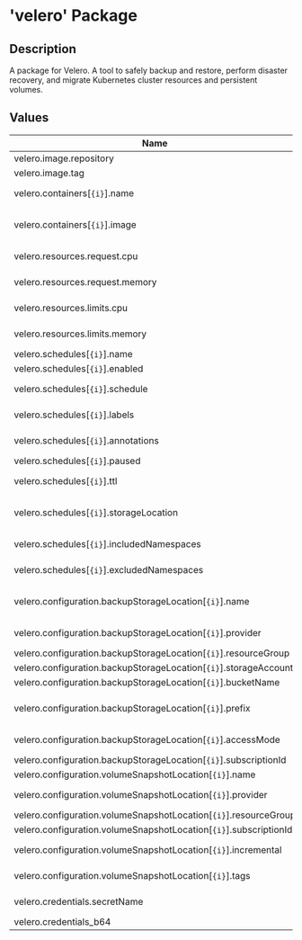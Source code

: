 # 'velero' Package

## Description

A package for Velero. A tool to safely backup and restore, perform disaster recovery, and migrate Kubernetes cluster resources and persistent volumes.

## Values

| Name                                                              | Type   | Default                                  | Description                                                                                                    |
|-------------------------------------------------------------------|--------|------------------------------------------|----------------------------------------------------------------------------------------------------------------|
| velero.image.repository                                           | string |                                          | Image repository                                                                                               |
| velero.image.tag                                                  | string |                                          | Image tag                                                                                                      |                                                                                                                                                                  |
| velero.containers[`{i}`].name                                     | string |                                          | Container name to add to Velero's deployment. At least one is required at any time                             |
| velero.containers[`{i}`].image                                    | string |                                          | Container image to add to Velero's deployment. At least one is required at any time                            |
| velero.resources.request.cpu                                      | string | 500m                                     | CPU resource requests to specify for the Velero deployment.                                                    |
| velero.resources.request.memory                                   | string | 128Mi                                    | Memory resource requests to specify for the Velero deployment.                                                 |
| velero.resources.limits.cpu                                       | string | 1000m                                    | CPU resource limits to specify for the Velero deployment.                                                      |
| velero.resources.limits.memory                                    | string | 512Mi                                    | Memory resource limits to specify for the Velero deployment.                                                   |
| velero.schedules[`{i}`].name                                      | string |                                          | Name of the schedule                                                                                           |
| velero.schedules[`{i}`].enabled                                   | bool   |                                          | Is the schedule enabled                                                                                        |
| velero.schedules[`{i}`].schedule                                  | string |                                          | Cron schedule expression that says when the backup should be made                                              |
| velero.schedules[`{i}`].labels                                    | object | {}                                       | Object of extra labels to add to the schedules as *key: value*                                                 |
| velero.schedules[`{i}`].annotations                               | object | {}                                       | Object of extra annotations to add to the schedules as *key: value*                                            |
| velero.schedules[`{i}`].paused                                    | bool   | false                                    | Is the schedules currently paused                                                                              |
| velero.schedules[`{i}`].ttl                                       | string |                                          | Time to live of the backup (15m, 240h, 90d, ...)                                                               |
| velero.schedules[`{i}`].storageLocation                           | string |                                          | Which configuration.backupStorageLocation should this schedule uses to store the backups.                      |
| velero.schedules[`{i}`].includedNamespaces                        | list   | []                                       | Which namespace should be included in the backup. Default: everything                                          |
| velero.schedules[`{i}`].excludedNamespaces                        | list   | []                                       | Which namespace should be blacklisted in the backup.                                                           |
| velero.configuration.backupStorageLocation[`{i}`].name            | string |                                          | Name for this backupStorageLocation. ***There must always be one, and only one called "default"***             |
| velero.configuration.backupStorageLocation[`{i}`].provider        | string |                                          | Provider for this configuration (Azure: velero.io/azure)                                                       |
| velero.configuration.backupStorageLocation[`{i}`].resourceGroup   | string |                                          | Resource group of the storage account                                                                          |
| velero.configuration.backupStorageLocation[`{i}`].storageAccount  | string |                                          | Storage account name                                                                                           |
| velero.configuration.backupStorageLocation[`{i}`].bucketName      | string |                                          | Container name inside the storage account                                                                      |
| velero.configuration.backupStorageLocation[`{i}`].prefix          | string | .Values.organization-.Values.environment | The path inside a bucket. Path is (*StorageAccountName*/*Prefix*/backups/velero-*ScheduleName-yyyyMMddhhmmss*) |
| velero.configuration.backupStorageLocation[`{i}`].accessMode      | string | ReadWrite                                | Defines the permissions for the backup storage. Value is either ReadOnly or ReadWrite.                         |
| velero.configuration.backupStorageLocation[`{i}`].subscriptionId  | string |                                          | Azure subscription Id                                                                                          |
| velero.configuration.volumeSnapshotLocation[`{i}`].name           | string |                                          | Name for this backupStorageLocation.                                                                           |
| velero.configuration.volumeSnapshotLocation[`{i}`].provider       | string |                                          | Provider for this configuration (Azure: velero.io/azure)                                                       |
| velero.configuration.volumeSnapshotLocation[`{i}`].resourceGroup  | string |                                          | Resource group of the storage account                                                                          |
| velero.configuration.volumeSnapshotLocation[`{i}`].subscriptionId | string |                                          | Azure subscription Id                                                                                          |
| velero.configuration.volumeSnapshotLocation[`{i}`].incremental    | string |                                          | Azure offers the option to take full or incremental snapshots of managed disks                                 |
| velero.configuration.volumeSnapshotLocation[`{i}`].tags           | string |                                          | The tags added to the volume snapshots during the backup                                                       |
| velero.credentials.secretName                                     | string | velero-credentials                       | Name of the secret used for the Velero Azure credentials                                                       |
| velero.credentials_b64                                            | string |                                          | Azure credentials used by Velero as a b64                                                                      |
